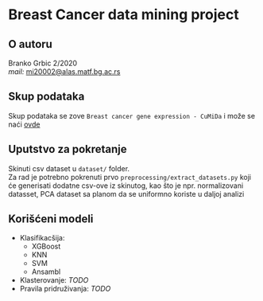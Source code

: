 # Breast Cancer data mining project

## O autoru
Branko Grbic 2/2020 <br>
_mail:_ mi20002@alas.matf.bg.ac.rs

## Skup podataka

Skup podataka se zove `Breast cancer gene expression - CuMiDa` i može se naći [ovde](https://www.kaggle.com/datasets/brunogrisci/breast-cancer-gene-expression-cumida/code?resource=download)

## Uputstvo za pokretanje

Skinuti csv dataset u `dataset/` folder. <br>
Za rad je potrebno pokrenuti prvo `preprocessing/extract_datasets.py` koji će generisati dodatne csv-ove iz skinutog, kao što je npr. normalizovani datasset, PCA dataset sa planom da se uniformno koriste u daljoj analizi

## Korišćeni modeli

- Klasifikacšija: <br>
    - XGBoost
    - KNN
    - SVM
    - Ansambl
- Klasterovanje: _TODO_
- Pravila pridruživanja: _TODO_

